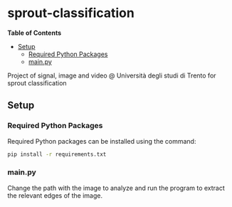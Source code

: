 # sprout-classification

<!-- START doctoc generated TOC please keep comment here to allow auto update -->
<!-- DON'T EDIT THIS SECTION, INSTEAD RE-RUN doctoc TO UPDATE -->
**Table of Contents**

- [Setup](#setup)
  - [Required Python Packages](#required-python-packages)
  - [main.py](#mainpy)

<!-- END doctoc generated TOC please keep comment here to allow auto update -->

Project of signal, image and video @ Università degli studi di Trento for sprout classification

## Setup

### Required Python Packages

Required Python packages can be installed using the command:

```bash
pip install -r requirements.txt
```

### main.py

Change the path with the image to analyze and run the program to extract the relevant edges of the image.
